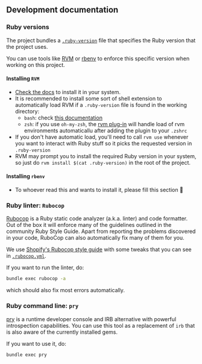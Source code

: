 ## Development documentation

### Ruby versions
The project bundles a [`.ruby-version`](../.ruby-version) file that specifies the Ruby version that the project uses.

You can use tools like [RVM](https://rvm.io/) or [rbenv](https://github.com/rbenv/rbenv) to enforce this specific version when working on this project.

#### Installing `RVM`
* [Check the docs](https://rvm.io/rvm/install) to install it in your system.
* It is recommended to install some sort of shell extension to automatically load RVM if a `.ruby-version` file is found in the working directory:
  * `bash`: check [this documentation](https://rvm.io/integration/gnome-terminal)
  * `zsh`: if you use `oh-my-zsh`, the [rvm plug-in](https://github.com/ohmyzsh/ohmyzsh/tree/master/plugins/rvm) will handle load of rvm environments automaticallu after adding the plugin to your `.zshrc`
* If you don't have automatic load, you'll need to call `rvm use` whenever you want to interact with Ruby stuff so it picks the requested version in `.ruby-version`
* RVM may prompt you to install the required Ruby version in your system, so just do `rvm install $(cat .ruby-version)` in the root of the project.

#### Installing `rbenv`
* To whoever read this and wants to install it, please fill this section 👀

### Ruby linter: `Rubocop`
[Rubocop](https://github.com/rubocop-hq/rubocop) is a Ruby static code analyzer (a.k.a. linter) and code formatter. Out of the box it will enforce many of the guidelines outlined in the community Ruby Style Guide. Apart from reporting the problems discovered in your code, RuboCop can also automatically fix many of them for you.

We use [Shopify's Rubocop style guide](https://shopify.github.io/ruby-style-guide/) with some tweaks that you can see in [`.rubocop.yml`](../.rubocop.yml).

If you want to run the linter, do:
```sh
bundle exec rubocop -a
```
which should also fix most errors automatically.

### Ruby command line: `pry`
[pry](https://github.com/pry/pry) is a runtime developer console and IRB alternative with powerful introspection capabilities.
You can use this tool as a replacement of `irb` that is also aware of the currently installed gems.

If you want to use it, do:
```sh
bundle exec pry
```